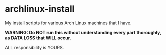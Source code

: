 # archlinux-install

My install scripts for various Arch Linux machines that I have.

**WARNING: Do NOT run this without understanding every part thoroughly, as DATA LOSS that WILL occur.**

ALL responsibility is YOURS.